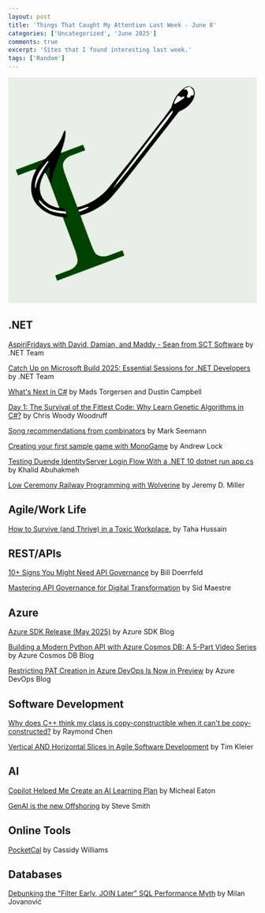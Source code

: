 ```yaml
---
layout: post
title: 'Things That Caught My Attention Last Week - June 8'
categories: ['Uncategorized', 'June 2025']
comments: true
excerpt: 'Sites that I found interesting last week.'
tags: ['Random']
---
```

![caught-my-i](../assets/caught-i.png)

<!-- ## Open-source
 -->
<!-- ## Architecture
 -->
<!-- ## Presenting
 -->
## .NET

[AspiriFridays with David, Damian, and Maddy - Sean from SCT Software](https://www.youtube.com/watch?v=52b-StTWuCY) by .NET Team

[Catch Up on Microsoft Build 2025: Essential Sessions for .NET Developers](https://devblogs.microsoft.com/dotnet/catching-up-on-microsoft-build-2025-essential-sessions-for-dotnet-developers/?utm_source=paulomorgado.net&utm_medium=bluesky) by .NET Team

[What's Next in C#](https://www.youtube.com/watch?v=ssqGEBW-gpo&t=15s) by Mads Torgersen and Dustin Campbell

[Day 1: The Survival of the Fittest Code: Why Learn Genetic Algorithms in C#?](https://www.woodruff.dev/day-1-the-survival-of-the-fittest-code-why-learn-genetic-algorithms-in-c/) by Chris Woody Woodruff

[Song recommendations from combinators](https://blog.ploeh.dk/2025/06/09/song-recommendations-from-combinators/) by Mark Seemann

[Creating your first sample game with MonoGame](https://andrewlock.net/creating-your-first-sample-game-with-monogame/) by Andrew Lock

[Testing Duende IdentityServer Login Flow With a .NET 10 dotnet run app.cs](https://blog.duendesoftware.com/posts/20250603-testing-duende-identityserver-login-flow-with-a-net-10-dotnet-run-appcs/) by Khalid Abuhakmeh

[Low Ceremony Railway Programming with Wolverine](https://jeremydmiller.com/2025/06/05/low-ceremony-railway-programming-with-wolverine/) by Jeremy D. Miller

<!-- ## Domain Driven Design

## DevOps

## Design

## Mobile
 -->
## Agile/Work Life

[How to Survive (and Thrive) in a Toxic Workplace.](https://tahahussain.substack.com/p/how-to-survive-and-thrive-in-a-toxic?triedRedirect=true) by Taha Hussain

## REST/APIs

[10+ Signs You Might Need API Governance](https://nordicapis.com/10-signs-you-might-need-api-governance/) by Bill Doerrfeld

[Mastering API Governance for Digital Transformation](https://www.apimatic.io/blog/mastering-api-governance) by Sid Maestre

## Azure

[Azure SDK Release (May 2025)](https://devblogs.microsoft.com/azure-sdk/azure-sdk-release-may-2025/) by Azure SDK Blog

[Building a Modern Python API with Azure Cosmos DB: A 5-Part Video Series](https://devblogs.microsoft.com/cosmosdb/building-a-modern-python-api-with-azure-cosmos-db-a-5-part-video-series/) by Azure Cosmos DB Blog

[Restricting PAT Creation in Azure DevOps Is Now in Preview](https://devblogs.microsoft.com/devops/restricting-pat-creation-in-azure-devops-is-now-in-preview/) by Azure DevOps Blog

## Software Development

[Why does C++ think my class is copy-constructible when it can't be copy-constructed?](https://devblogs.microsoft.com/oldnewthing/20250606-00/?p=111254) by Raymond Chen

[Vertical AND Horizontal Slices in Agile Software Development](https://medium.com/@timkleier/vertical-and-horizontal-slices-45b7d435ac35) by Tim Kleier

<!-- ## Windows
 -->
<!-- ## Security
 -->
## AI

[Copilot Helped Me Create an AI Learning Plan](https://samestuffdifferentday.net/2025/06/02/ai-learning-plan/) by Micheal Eaton

[GenAI is the new Offshoring](https://ardalis.com/genai-is-the-new-offshoring/) by Steve Smith

<!-- 
## Social Media -->
## Online Tools

[PocketCal](https://pocketcal.com/#N4IgziBcIEwAwwKwFo4DZUEYQBoQHMoBtUAYyjjwCdiiAOHOgXR3p0xiaYF8eg) by Cassidy Williams

## Databases

[Debunking the "Filter Early, JOIN Later" SQL Performance Myth](https://www.milanjovanovic.tech/blog/debunking-the-filter-early-join-later-sql-performance-myth) by Milan Jovanović

